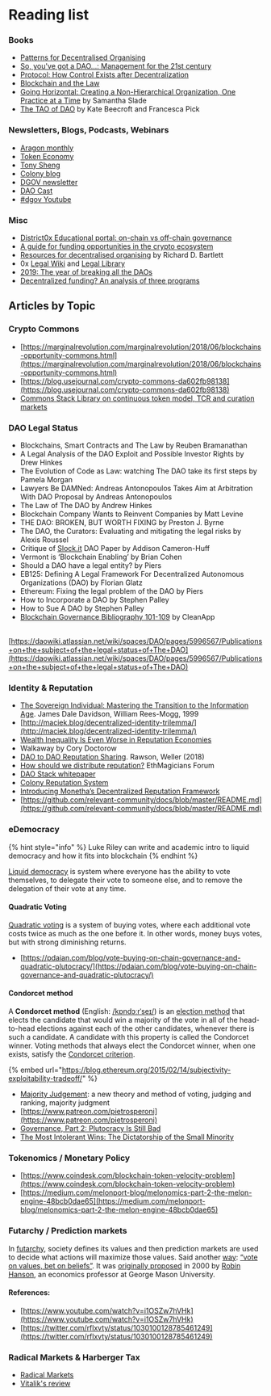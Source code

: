 # Reading list

### Books

* [Patterns for Decentralised Organising](https://leanpub.com/patterns-for-decentralised-organising)
* [So, you've got a DAO...: Management for the 21st century](https://www.amazon.com/dp/B07BMH8WFY/ref=cm_sw_r_cp_ep_dp_0v4mBbJ4F5V2D)
* [Protocol: How Control Exists after Decentralization](https://mitpress.mit.edu/books/protocol)
* [Blockchain and the Law](http://www.hup.harvard.edu/catalog.php?isbn=9780674976429)
* [Going Horizontal: Creating a Non-Hierarchical Organization, One Practice at a Time](https://www.amazon.com/Going-Horizontal-Creating-Non-Hierarchical-Organization-ebook/dp/B07DKKGQB9/ref=sr_1_1?ie=UTF8&qid=1548501833&sr=8-1&keywords=going+horizontal) by Samantha Slade
* [The TAO of DAO](https://thetaoofthedao.greaterthan.works/) by Kate Beecroft and Francesca Pick

### **Newsletters, Blogs, Podcasts, Webinars**

* ​[Aragon monthly](https://monthly.aragon.org/)​
* ​[Token Economy](http://weekly.tokeneconomy.co/)​
* ​[Tony Sheng](https://www.tonysheng.com/)​
* [Colony blog](http://blog.colony.io)
* [DGOV newsletter](https://dgov.foundation/newsletter)
* [DAO Cast](https://daocast.io/)
* [\#dgov Youtube](https://www.youtube.com/channel/UCGZX1WbJNjuxma-7SXRdRDg)

### **Misc**

* [District0x Educational portal: on-chain vs off-chain governance](https://education.district0x.io/general-topics/what-is-governance/)
* [A guide for funding opportunities in the crypto ecosystem](https://github.com/fredexed/crypto-funding-ops)
* [Resources for decentralised organising](https://hackmd.io/s/Skh_dXNbE) by Richard D. Bartlett
* 0x [Legal Wiki](https://0x.org/wiki#Legal-Wiki) and [Legal Library](https://0x.org/wiki#Legal-Library)
* [2019: The year of breaking all the DAOs](https://medium.com/@stellarmagnet/2019-the-year-of-breaking-all-the-daos-176f81c15e3d)
* [Decentralized funding? An analysis of three programs](https://github.com/nayafia/proposals-analysis)

## Articles by Topic

### Crypto Commons

* [https://marginalrevolution.com/marginalrevolution/2018/06/blockchains-opportunity-commons.html](https://marginalrevolution.com/marginalrevolution/2018/06/blockchains-opportunity-commons.html)
* [https://blog.usejournal.com/crypto-commons-da602fb98138](https://blog.usejournal.com/crypto-commons-da602fb98138)
* [Commons Stack Library on continuous token model, TCR and curation markets](https://commons-stack.gitbook.io/wiki/library)

### DAO Legal Status

* Blockchains, Smart Contracts and The Law by Reuben Bramanathan
* A Legal Analysis of the DAO Exploit and Possible Investor Rights by Drew Hinkes
* The Evolution of Code as Law: watching The DAO take its first steps by Pamela Morgan
* Lawyers Be DAMNed: Andreas Antonopoulos Takes Aim at Arbitration With DAO Proposal by Andreas Antonopoulos
* The Law of The DAO by Andrew Hinkes
* Blockchain Company Wants to Reinvent Companies by Matt Levine
* THE DAO: BROKEN, BUT WORTH FIXING by Preston J. Byrne
* The DAO, the Curators: Evaluating and mitigating the legal risks by Alexis Roussel
* Critique of [Slock.it](http://slock.it/) DAO Paper by Addison Cameron-Huff
* Vermont is ‘Blockchain Enabling’ by Brian Cohen
* Should a DAO have a legal entity? by Piers
* EB125: Defining A Legal Framework For Decentralized Autonomous Organizations \(DAO\) by Florian Glatz
* Ethereum: Fixing the legal problem of the DAO by Piers
* How to Incorporate a DAO by Stephen Palley
* How to Sue A DAO by Stephen Palley
* [Blockchain Governance Bibliography 101-109](https://medium.com/cryptolawreview/blockchain-governance-bibliography-360efc52d3f9) by CleanApp

​[https://daowiki.atlassian.net/wiki/spaces/DAO/pages/5996567/Publications+on+the+subject+of+the+legal+status+of+The+DAO](https://daowiki.atlassian.net/wiki/spaces/DAO/pages/5996567/Publications+on+the+subject+of+the+legal+status+of+The+DAO)​

### Identity & Reputation

* ​[The Sovereign Individual: Mastering the Transition to the Information Age](https://www.amazon.com/Sovereign-Individual-Mastering-Transition-Information/dp/0684832720). James Dale Davidson, William Rees-Mogg, 1999
* ​[http://maciek.blog/decentralized-identity-trilemma/](http://maciek.blog/decentralized-identity-trilemma/)​
* ​[Wealth Inequality Is Even Worse in Reputation Economies](https://locusmag.com/2016/03/cory-doctorow-wealth-inequality-is-even-worse-in-reputation-economies/)​
* Walkaway by Cory Doctorow
* ​[DAO to DAO Reputation Sharing](https://docs.google.com/document/d/18GF3f130miEsaASw-TRCHR-qRtbL8y-UsfusV7pXuZg/edit#heading=h.te2mhsw5zg3z). Rawson, Weller \(2018\)
* ​[How should we distribute reputation?](https://ethereum-magicians.org/t/how-should-we-distribute-reputation/2252) EthMagicians Forum
* ​[DAO Stack whitepaper](https://daostack.io/wp/DAOstack-White-Paper-en.pdf)​
* ​[Colony Reputation System](https://blog.colony.io/the-colony-reputation-system-5616293c3949/)​
* ​[Introducing Monetha’s Decentralized Reputation Framework](https://blog.monetha.io/framework-intro/)​
* ​[https://github.com/relevant-community/docs/blob/master/README.md](https://github.com/relevant-community/docs/blob/master/README.md)

### eDemocracy

{% hint style="info" %}
Luke Riley can write and academic intro to liquid democracy and how it fits into blockchain
{% endhint %}

[Liquid democracy](https://en.wikipedia.org/wiki/Delegative_democracy) is system where everyone has the ability to vote themselves, to delegate their vote to someone else, and to remove the delegation of their vote at any time.

#### Quadratic Voting

[Quadratic voting](http://ericposner.com/quadratic-voting/) is a system of buying votes, where each additional vote costs twice as much as the one before it. In other words, money buys votes, but with strong diminishing returns. 

* [https://pdaian.com/blog/vote-buying-on-chain-governance-and-quadratic-plutocracy/](https://pdaian.com/blog/vote-buying-on-chain-governance-and-quadratic-plutocracy/)

#### Condorcet method

A **Condorcet method** \(English: [/kɒndɔːrˈseɪ/](https://en.m.wikipedia.org/wiki/Help:IPA/English)\) is an [election method](https://en.m.wikipedia.org/wiki/Election_method) that elects the candidate that would win a majority of the vote in all of the head-to-head elections against each of the other candidates, whenever there is such a candidate. A candidate with this property is called the Condorcet winner. Voting methods that always elect the Condorcet winner, when one exists, satisfy the [Condorcet criterion](https://en.m.wikipedia.org/wiki/Condorcet_criterion).

{% embed url="https://blog.ethereum.org/2015/02/14/subjectivity-exploitability-tradeoff/" %}

* [Majority Judgement](https://mitpress.mit.edu/books/majority-judgment): a new theory and method of voting, judging and ranking, majority judgment
* [https://www.patreon.com/pietrosperoni](https://www.patreon.com/pietrosperoni)
* [Governance, Part 2: Plutocracy Is Still Bad](https://vitalik.ca/general/2018/03/28/plutocracy.html)
* [The Most Intolerant Wins: The Dictatorship of the Small Minority](https://medium.com/incerto/the-most-intolerant-wins-the-dictatorship-of-the-small-minority-3f1f83ce4e15)

### Tokenomics / Monetary Policy

* [https://www.coindesk.com/blockchain-token-velocity-problem](https://www.coindesk.com/blockchain-token-velocity-problem)
* [https://medium.com/melonport-blog/melonomics-part-2-the-melon-engine-48bcb0dae65](https://medium.com/melonport-blog/melonomics-part-2-the-melon-engine-48bcb0dae65)

### Futarchy / Prediction markets

In [futarchy](https://en.wikipedia.org/wiki/Futarchy), society defines its values and then prediction markets are used to decide what actions will maximize those values. Said another [way](https://blog.ethereum.org/2014/08/21/introduction-futarchy/): [“vote on values, bet on beliefs”](http://mason.gmu.edu/~rhanson/futarchy.html). It was [originally proposed](http://mason.gmu.edu/~rhanson/futarchy2000.pdf) in 2000 by [Robin Hanson](http://www.overcomingbias.com/bio), an economics professor at George Mason University.

#### References:

* [https://www.youtube.com/watch?v=i1OSZw7hVHk](https://www.youtube.com/watch?v=i1OSZw7hVHk)
* [https://twitter.com/rflxvty/status/1030100128785461249](https://twitter.com/rflxvty/status/1030100128785461249)

### Radical Markets & Harberger Tax

* ​[Radical Markets](https://www.amazon.com/Radical-Markets-Uprooting-Capitalism-Democracy/dp/0691177503)​
* ​[Vitalik's review](https://vitalik.ca/general/2018/04/20/radical_markets.html)​


